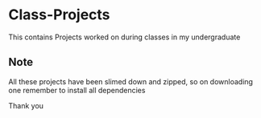 # Class-Projects
This contains Projects worked on during classes in my undergraduate

## Note
All these projects have been slimed down and zipped, so on downloading one remember to install all dependencies

Thank you
